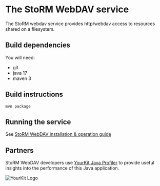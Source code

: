 <!--
SPDX-FileCopyrightText: 2014 Istituto Nazionale di Fisica Nucleare

SPDX-License-Identifier: Apache-2.0
-->

# The StoRM WebDAV service

The StoRM webdav service provides http/webdav access to resources shared on a filesystem.

## Build dependencies

You will need:

- git
- java 17
- maven 3

## Build instructions

    mvn package

## Running the service

See [StoRM WebDAV installation & operation guide](doc/storm-webdav-guide.md)

## Partners

StoRM WebDAV developers use [YourKit Java Profiler](http://www.yourkit.com/) to provide useful insights into the performance of this Java application. 

![YourKit Logo](https://www.yourkit.com/images/yklogo.png)

